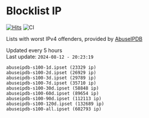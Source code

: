 # Blocklist IP

[![Hits](https://hits.seeyoufarm.com/api/count/incr/badge.svg?url=https%3A%2F%2Fgithub.com%2Fborestad%2Fblocklist-ip%2F&count_bg=%2379C83D&title_bg=%23555555&icon=&icon_color=%23E7E7E7&title=hits&edge_flat=false)](https://hits.seeyoufarm.com)  ![CI](https://img.shields.io/github/workflow/status/borestad/blocklist-ip/CI?style=flat-square)

Lists with worst IPv4 offenders, provided by [AbuseIPDB](https://www.abuseipdb.com/)

<!-- FOOTER-PLACEHOLDER -->
Updated every 5 hours<br>
Last update: `2024-08-12 - 20:23:19`
```
abuseipdb-s100-1d.ipset (23329 ip)
abuseipdb-s100-2d.ipset (26929 ip)
abuseipdb-s100-3d.ipset (29789 ip)
abuseipdb-s100-7d.ipset (35710 ip)
abuseipdb-s100-30d.ipset (58848 ip)
abuseipdb-s100-60d.ipset (89654 ip)
abuseipdb-s100-90d.ipset (112113 ip)
abuseipdb-s100-120d.ipset (132689 ip)
abuseipdb-s100-all.ipset (602793 ip)
```
